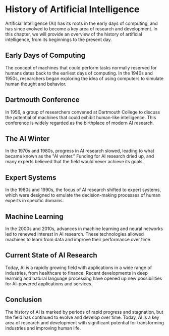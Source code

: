 History of Artificial Intelligence
=====================================================================================================

Artificial Intelligence (AI) has its roots in the early days of computing, and has since evolved to become a key area of research and development. In this chapter, we will provide an overview of the history of artificial intelligence, from its beginnings to the present day.

Early Days of Computing
-----------------------

The concept of machines that could perform tasks normally reserved for humans dates back to the earliest days of computing. In the 1940s and 1950s, researchers began exploring the idea of using computers to simulate human thought and behavior.

Dartmouth Conference
--------------------

In 1956, a group of researchers convened at Dartmouth College to discuss the potential of machines that could exhibit human-like intelligence. This conference is widely regarded as the birthplace of modern AI research.

The AI Winter
-------------

In the 1970s and 1980s, progress in AI research slowed, leading to what became known as the "AI winter." Funding for AI research dried up, and many experts believed that the field would never achieve its goals.

Expert Systems
--------------

In the 1980s and 1990s, the focus of AI research shifted to expert systems, which were designed to emulate the decision-making processes of human experts in specific domains.

Machine Learning
----------------

In the 2000s and 2010s, advances in machine learning and neural networks led to renewed interest in AI research. These technologies allowed machines to learn from data and improve their performance over time.

Current State of AI Research
----------------------------

Today, AI is a rapidly growing field with applications in a wide range of industries, from healthcare to finance. Recent developments in deep learning and natural language processing have opened up new possibilities for AI-powered applications and services.

Conclusion
----------

The history of AI is marked by periods of rapid progress and stagnation, but the field has continued to evolve and develop over time. Today, AI is a key area of research and development with significant potential for transforming industries and improving human life.
